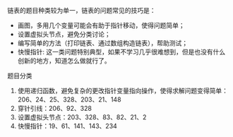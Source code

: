 链表的题目种类较为单一，链表的问题常见的技巧是：

- 画图，多用几个变量可能会有助于指针移动，使得问题简单；
- 设置虚拟头节点，避免分类讨论；
- 编写简单的方法（打印链表、通过数组构造链表），帮助测试；
- 快慢指针: 这一类问题特别典型，如果不学习几乎很难想到，但是也没有什么创新的地方，知道怎么做就行了。

题目分类

1. 使用递归函数，避免复杂的更改指针变量指向操作，使得求解问题变得简单：206、24、25、328、203、21、148
2. 穿针引线：206、92、328
3. 设置虚拟头节点：203、328、83、82、21、2
4. 快慢指针：19、61、141、143、234


<!-- 19	删除链表的倒数第N个节点	两种实现+图解	中等
21	合并两个有序链表	两种实现+图解	简单

24	两两交换链表中的节点	三种实现+图解	中等

61	旋转链表	两种实现+图解	中等
82	删除排序链表中的重复元素 II	三种实现+图解	中等
83	删除排序链表中的重复元素	两种实现+图解	简单
141	二叉树展开为链表	四种实现+图解	中等
138	复制带随机指针的链表	两种实现+图解	中等
141	环形链表	两种实现+图解	简单
160	相交链表	两种实现+图解	简单
203	移除链表元素	两种实现+图解	简单
206	反转链表	两种实现+图解	简单
234	回文链表	图解	简单
237	删除链表中的节点	图解	简单
876	链表的中间结点	图解	简单 -->
